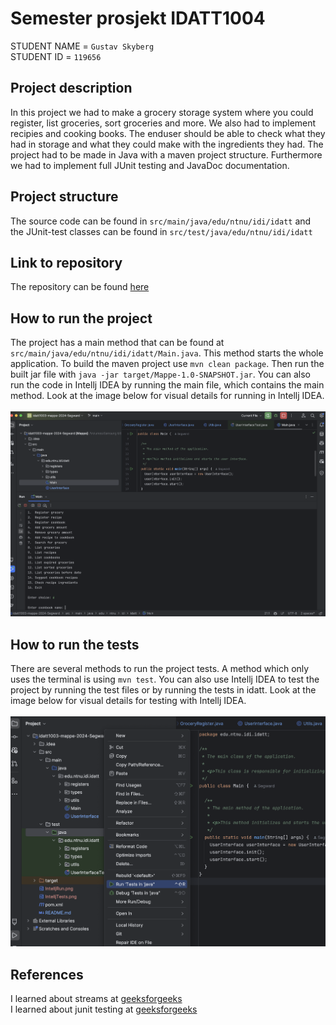 # Semester prosjekt IDATT1004

[//]: # "TODO: Fill inn your name and student ID"

STUDENT NAME = `Gustav Skyberg` <br/>
STUDENT ID = `119656`

## Project description

[//]: # "TODO: Write a short description of your project/product here."

In this project we had to make a grocery storage system where you could register, list groceries, sort groceries and more. We also had to implement recipies and cooking books. The enduser should be able to check what they had in storage and what they could make with the ingredients they had. The project had to be made in Java with a maven project structure. Furthermore we had to implement full JUnit testing and JavaDoc documentation.

## Project structure

[//]: # "TODO: Describe the structure of your project here. How have you used packages in your structure. Where are all sourcefiles stored. Where are all JUnit-test classes stored. etc."

The source code can be found in `src/main/java/edu/ntnu/idi/idatt` and the JUnit-test classes can be found in `src/test/java/edu/ntnu/idi/idatt`

## Link to repository

[//]: # "TODO: Include a link to your GitHub repository here."

The repository can be found [here](https://github.com/NTNU-IDI/idatt1003-mappe-2024-Segward)

## How to run the project

[//]: # "TODO: Describe how to run your project here. What is the main class? What is the main method?
What is the input and output of the program? What is the expected behaviour of the program?"

The project has a main method that can be found at `src/main/java/edu/ntnu/idi/idatt/Main.java`. This method starts the whole application. To build the maven project use `mvn clean package`. Then run the built jar file with `java -jar target/Mappe-1.0-SNAPSHOT.jar`. You can also run the code in Intellj IDEA by running the main file, which contains the main method. Look at the image below for visual details for running in Intellj IDEA. <br /> <br />
<img src="IntelljRun.png" alt="Intellj Test Image" width="600">


## How to run the tests 

[//]: # "TODO: Describe how to run the tests here."

There are several methods to run the project tests. A method which only uses the terminal is using `mvn test`. You can also use Intellj IDEA to test the project by running the test files or by running the tests in idatt. Look at the image below for visual details for testing with Intellj IDEA. <br /> <br />
<img src="IntelljTest.png" alt="Intellj Test Image" width="600">

## References

[//]: # "TODO: Include references here, if any. For example, if you have used code from the course book, include a reference to the chapter.
Or if you have used code from a website or other source, include a link to the source."

I learned about streams at [geeksforgeeks](https://www.geeksforgeeks.org/stream-in-java/) <br />
I learned about junit testing at [geeksforgeeks](https://www.geeksforgeeks.org/introduction-to-junit-5/)
